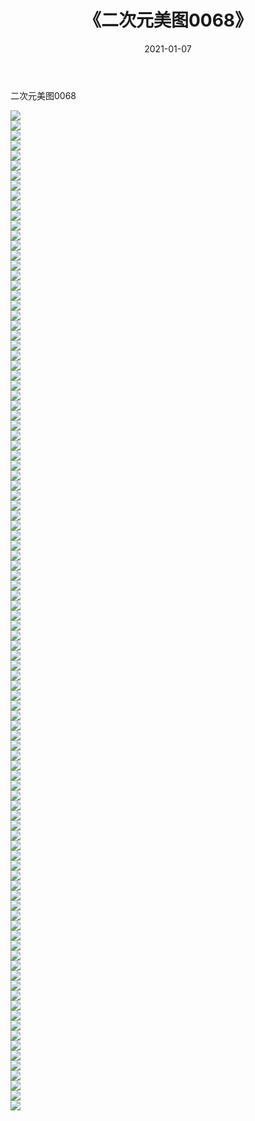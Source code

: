﻿---
layout: post
title:  《二次元美图0068》
date:   2021-01-07
img: http://imgx.orgx.ga/二次元/2021/二次元美图0068/000.jpg
categories: [美女, 清纯, 唯美]
---

二次元美图0068

 ![](http://imgx.orgx.ga/二次元/2021/二次元美图0068/001.jpg) <br>![](http://imgx.orgx.ga/二次元/2021/二次元美图0068/002.jpg) <br>![](http://imgx.orgx.ga/二次元/2021/二次元美图0068/003.jpg) <br>![](http://imgx.orgx.ga/二次元/2021/二次元美图0068/004.jpg) <br>![](http://imgx.orgx.ga/二次元/2021/二次元美图0068/005.jpg) <br>![](http://imgx.orgx.ga/二次元/2021/二次元美图0068/006.jpg) <br>![](http://imgx.orgx.ga/二次元/2021/二次元美图0068/007.jpg) <br>![](http://imgx.orgx.ga/二次元/2021/二次元美图0068/008.jpg) <br>![](http://imgx.orgx.ga/二次元/2021/二次元美图0068/009.jpg) <br>![](http://imgx.orgx.ga/二次元/2021/二次元美图0068/010.jpg) <br>![](http://imgx.orgx.ga/二次元/2021/二次元美图0068/011.jpg) <br>![](http://imgx.orgx.ga/二次元/2021/二次元美图0068/012.jpg) <br>![](http://imgx.orgx.ga/二次元/2021/二次元美图0068/013.jpg) <br>![](http://imgx.orgx.ga/二次元/2021/二次元美图0068/014.jpg) <br>![](http://imgx.orgx.ga/二次元/2021/二次元美图0068/015.jpg) <br>![](http://imgx.orgx.ga/二次元/2021/二次元美图0068/016.jpg) <br>![](http://imgx.orgx.ga/二次元/2021/二次元美图0068/017.jpg) <br>![](http://imgx.orgx.ga/二次元/2021/二次元美图0068/018.jpg) <br>![](http://imgx.orgx.ga/二次元/2021/二次元美图0068/019.jpg) <br>![](http://imgx.orgx.ga/二次元/2021/二次元美图0068/020.jpg) <br>![](http://imgx.orgx.ga/二次元/2021/二次元美图0068/021.jpg) <br>![](http://imgx.orgx.ga/二次元/2021/二次元美图0068/022.jpg) <br>![](http://imgx.orgx.ga/二次元/2021/二次元美图0068/023.jpg) <br>![](http://imgx.orgx.ga/二次元/2021/二次元美图0068/024.jpg) <br>![](http://imgx.orgx.ga/二次元/2021/二次元美图0068/025.jpg) <br>![](http://imgx.orgx.ga/二次元/2021/二次元美图0068/026.jpg) <br>![](http://imgx.orgx.ga/二次元/2021/二次元美图0068/027.jpg) <br>![](http://imgx.orgx.ga/二次元/2021/二次元美图0068/028.jpg) <br>![](http://imgx.orgx.ga/二次元/2021/二次元美图0068/029.jpg) <br>![](http://imgx.orgx.ga/二次元/2021/二次元美图0068/030.jpg) <br>![](http://imgx.orgx.ga/二次元/2021/二次元美图0068/031.jpg) <br>![](http://imgx.orgx.ga/二次元/2021/二次元美图0068/032.jpg) <br>![](http://imgx.orgx.ga/二次元/2021/二次元美图0068/033.jpg) <br>![](http://imgx.orgx.ga/二次元/2021/二次元美图0068/034.jpg) <br>![](http://imgx.orgx.ga/二次元/2021/二次元美图0068/035.jpg) <br>![](http://imgx.orgx.ga/二次元/2021/二次元美图0068/036.jpg) <br>![](http://imgx.orgx.ga/二次元/2021/二次元美图0068/037.jpg) <br>![](http://imgx.orgx.ga/二次元/2021/二次元美图0068/038.jpg) <br>![](http://imgx.orgx.ga/二次元/2021/二次元美图0068/039.jpg) <br>![](http://imgx.orgx.ga/二次元/2021/二次元美图0068/040.jpg) <br>![](http://imgx.orgx.ga/二次元/2021/二次元美图0068/041.jpg) <br>![](http://imgx.orgx.ga/二次元/2021/二次元美图0068/042.jpg) <br>![](http://imgx.orgx.ga/二次元/2021/二次元美图0068/043.jpg) <br>![](http://imgx.orgx.ga/二次元/2021/二次元美图0068/044.jpg) <br>![](http://imgx.orgx.ga/二次元/2021/二次元美图0068/045.jpg) <br>![](http://imgx.orgx.ga/二次元/2021/二次元美图0068/046.jpg) <br>![](http://imgx.orgx.ga/二次元/2021/二次元美图0068/047.jpg) <br>![](http://imgx.orgx.ga/二次元/2021/二次元美图0068/048.jpg) <br>![](http://imgx.orgx.ga/二次元/2021/二次元美图0068/049.jpg) <br>![](http://imgx.orgx.ga/二次元/2021/二次元美图0068/050.jpg) <br>![](http://imgx.orgx.ga/二次元/2021/二次元美图0068/051.jpg) <br>![](http://imgx.orgx.ga/二次元/2021/二次元美图0068/052.jpg) <br>![](http://imgx.orgx.ga/二次元/2021/二次元美图0068/053.jpg) <br>![](http://imgx.orgx.ga/二次元/2021/二次元美图0068/054.jpg) <br>![](http://imgx.orgx.ga/二次元/2021/二次元美图0068/055.jpg) <br>![](http://imgx.orgx.ga/二次元/2021/二次元美图0068/056.jpg) <br>![](http://imgx.orgx.ga/二次元/2021/二次元美图0068/057.jpg) <br>![](http://imgx.orgx.ga/二次元/2021/二次元美图0068/058.jpg) <br>![](http://imgx.orgx.ga/二次元/2021/二次元美图0068/059.jpg) <br>![](http://imgx.orgx.ga/二次元/2021/二次元美图0068/060.jpg) <br>![](http://imgx.orgx.ga/二次元/2021/二次元美图0068/061.jpg) <br>![](http://imgx.orgx.ga/二次元/2021/二次元美图0068/062.jpg) <br>![](http://imgx.orgx.ga/二次元/2021/二次元美图0068/063.jpg) <br>![](http://imgx.orgx.ga/二次元/2021/二次元美图0068/064.jpg) <br>![](http://imgx.orgx.ga/二次元/2021/二次元美图0068/065.jpg) <br>![](http://imgx.orgx.ga/二次元/2021/二次元美图0068/066.jpg) <br>![](http://imgx.orgx.ga/二次元/2021/二次元美图0068/067.jpg) <br>![](http://imgx.orgx.ga/二次元/2021/二次元美图0068/068.jpg) <br>![](http://imgx.orgx.ga/二次元/2021/二次元美图0068/069.jpg) <br>![](http://imgx.orgx.ga/二次元/2021/二次元美图0068/070.jpg) <br>![](http://imgx.orgx.ga/二次元/2021/二次元美图0068/071.jpg) <br>![](http://imgx.orgx.ga/二次元/2021/二次元美图0068/072.jpg) <br>![](http://imgx.orgx.ga/二次元/2021/二次元美图0068/073.jpg) <br>![](http://imgx.orgx.ga/二次元/2021/二次元美图0068/074.jpg) <br>![](http://imgx.orgx.ga/二次元/2021/二次元美图0068/075.jpg) <br>![](http://imgx.orgx.ga/二次元/2021/二次元美图0068/076.jpg) <br>![](http://imgx.orgx.ga/二次元/2021/二次元美图0068/077.jpg) <br>![](http://imgx.orgx.ga/二次元/2021/二次元美图0068/078.jpg) <br>![](http://imgx.orgx.ga/二次元/2021/二次元美图0068/079.jpg) <br>![](http://imgx.orgx.ga/二次元/2021/二次元美图0068/080.jpg) <br>![](http://imgx.orgx.ga/二次元/2021/二次元美图0068/081.jpg) <br>![](http://imgx.orgx.ga/二次元/2021/二次元美图0068/082.jpg) <br>![](http://imgx.orgx.ga/二次元/2021/二次元美图0068/083.jpg) <br>![](http://imgx.orgx.ga/二次元/2021/二次元美图0068/084.jpg) <br>![](http://imgx.orgx.ga/二次元/2021/二次元美图0068/085.jpg) <br>![](http://imgx.orgx.ga/二次元/2021/二次元美图0068/086.jpg) <br>![](http://imgx.orgx.ga/二次元/2021/二次元美图0068/087.jpg) <br>![](http://imgx.orgx.ga/二次元/2021/二次元美图0068/088.jpg) <br>![](http://imgx.orgx.ga/二次元/2021/二次元美图0068/089.jpg) <br>![](http://imgx.orgx.ga/二次元/2021/二次元美图0068/090.jpg) <br>![](http://imgx.orgx.ga/二次元/2021/二次元美图0068/091.jpg) <br>![](http://imgx.orgx.ga/二次元/2021/二次元美图0068/092.jpg) <br>![](http://imgx.orgx.ga/二次元/2021/二次元美图0068/093.jpg) <br>![](http://imgx.orgx.ga/二次元/2021/二次元美图0068/094.jpg) <br>![](http://imgx.orgx.ga/二次元/2021/二次元美图0068/095.jpg) <br>![](http://imgx.orgx.ga/二次元/2021/二次元美图0068/096.jpg) <br>![](http://imgx.orgx.ga/二次元/2021/二次元美图0068/097.jpg) <br>![](http://imgx.orgx.ga/二次元/2021/二次元美图0068/098.jpg) <br>![](http://imgx.orgx.ga/二次元/2021/二次元美图0068/099.jpg) <br>![](http://imgx.orgx.ga/二次元/2021/二次元美图0068/100.jpg) <br>